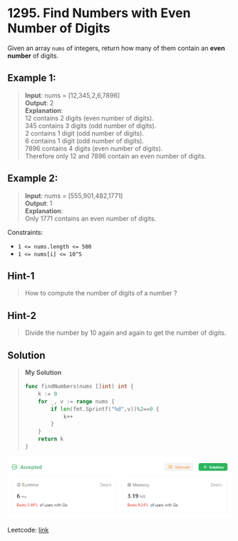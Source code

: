 # 1295. Find Numbers with Even Number of Digits

Given an array `nums` of integers, return how many of them contain an **even number** of digits.

## Example 1:
> **Input**: nums = [12,345,2,6,7896] \
> **Output**: 2 \
> **Explanation**:  \
> 12 contains 2 digits (even number of digits).  \
> 345 contains 3 digits (odd number of digits).  \
> 2 contains 1 digit (odd number of digits).  \
> 6 contains 1 digit (odd number of digits).  \
> 7896 contains 4 digits (even number of digits).  \
> Therefore only 12 and 7896 contain an even number of digits.

## Example 2:
> **Input**: nums = [555,901,482,1771] \
> **Output**: 1  \
> **Explanation**: \
> Only 1771 contains an even number of digits.

Constraints:
* `1 <= nums.length <= 500`
* `1 <= nums[i] <= 10^5`

## Hint-1
> How to compute the number of digits of a number ?

## Hint-2
> Divide the number by 10 again and again to get the number of digits.

## Solution
> **My Solution**
> ```go
> func findNumbers(nums []int) int {
>     k := 0
>     for _, v := range nums {
>         if len(fmt.Sprintf("%d",v))%2==0 {
>             k++
>         }
>     }
>     return k
> }
> ```

![result](1295.png)

Leetcode: [link](https://leetcode.com/problems/find-numbers-with-even-number-of-digits/description/)